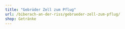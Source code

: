 ```yaml
---
title: "Gebrüder Zell zum Pflug"
url: /biberach-an-der-riss/gebrueder-zell-zum-pflug/
shop: Getränke
---
```

